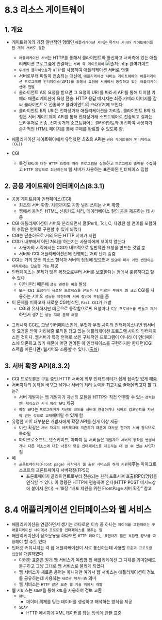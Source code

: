 # 8.3 리소스 게이트웨이

## 1. 개요

- 게이트웨이의 가장 일반적인 형태인 `애플리케이션 서버`는 `목적지 서버와 게이트웨이를 한 개의 서버로 결합`

  - `애플리케이션 서버`는 HTTP를 통해서 클라이언트와 통신하고 서버측에 있는 애플리케이션 프로그램에 연결하는 `서버 측 게이트웨이`
    ![출처: http 완벽가이드](https://s3.us-west-2.amazonaws.com/secure.notion-static.com/0850f9e6-6dac-4ee7-a928-6377eb5b195b/8%EC%9E%A5.jpg?X-Amz-Algorithm=AWS4-HMAC-SHA256&X-Amz-Content-Sha256=UNSIGNED-PAYLOAD&X-Amz-Credential=AKIAT73L2G45EIPT3X45%2F20230114%2Fus-west-2%2Fs3%2Faws4_request&X-Amz-Date=20230114T224542Z&X-Amz-Expires=86400&X-Amz-Signature=d8803b288380422c6063875ed1972fa3b5041ac0febe3feb7dbb2cba830808bd&X-Amz-SignedHeaders=host&response-content-disposition=filename%3D%228%25EC%259E%25A5.jpg%22&x-id=GetObject)
  - `두개의 클라이언트`가 `HTTP`를 사용하여 애플리케이션 서버로 연결
  - 서버로부터 파일이 전송되는 대신에, `애플리케이션 서버는 게이트웨이의 애플리케이션 프로그래밍 인터페이스(API)를 통해서 요청을 서버에서 동작하고 있는 애플리케이션에 전달`
  - 클라이언트 A의 요청을 받으면 그 요청의 URI 를 따라서 API를 통해 디지털 카메라 애플리케이션에 요청 전송. HTTP 응답 메시지는 최종 카메라 이미지를 감싸 클라이언트로 전송하고 클라이언트의 브라우저에 보인다
  - 클라이언트 B의 URI는 전자상거래 애플리케이션을 가리킴. 클라이언트 B의 요청은 서버 게이트웨이 API를 통해 전자상거래 소프트웨어로 전송되고 결과는 브라우저로 전송. 전자상거래 소프트웨어는 클라이언트와 통신하여 사용자가 순차적인 HTML 페이지를 통해 구매를 완료할 수 있도록 함.

- 애플리케이션 게이트웨이에서 유명했던 최초의 API는 `공용 게이트웨이 인터페이스(CGI)`
- CGI
  - 특정 `URL에 대한 HTTP 요청에 따라 프로그램을 실행`하고 `프로그램의 출력을 수집`하고 `HTTP 응답으로 회신하는데` 웹 서버가 사용하는 표준화된 인터페이스 집합

## 2. 공용 게이트웨이 인터페이스(8.3.1)

- 공용 게이트웨이 인터페이스(CGI)
  - 최초의 서버 확장. 지금까지도 가장 널리 쓰이는 서버 확장
  - 웹에서 동적인 HTML, 신용카드 처리, 데이터베이스 질의 등을 제공하는 데 사용
- CGI 애플리케이션이 서버와 분리되면서 펄(Perl), Tcl, C, 다양한 셸 언어를 포함하여 수많은 언어로 구현할 수 있게 되었다
- CGI는 단순하므로 거의 모든 HTTP 서버가 지원
- CGI가 내부에서 어떤 처리를 하는지는 사용자에게 보이지 않는다
  - 사용자의 시각에서는 CGI가 내부적으로 일반적인 요청을 만드는 것일 뿐
  - 서버와 CGI 애플리케이션간에 진행되는 처리 단계 감춤
- CGI는 거의 모든 리소스 형식과 서버의 접점에 있으면서 `필요에 따라 어떤 변형이든 처리해내는 단순한 기능` 제공
- 인터페이스는 문제가 많은 확장으로부터 서버를 보호한다는 점에서 훌륭하다고 할 수 있다
  - 이런 분리 때문에 `성능 관련한 비용` 발생
  - `모든 CGI 요청마다 새로운 프로세스를 만드는 데 따르는 부하가 꽤 크고` CGI를 사용하는 서버의 `성능을 제한하며 서버 장비에 부담`을 줌
- 이 문제를 피하고자 새로운 CGI형식인, `Fast CGI`가 개발
  - CGI와 유사하지만 데몬으로 동작함으로써 요청마다 `로운 프로세스를 만들고 제거`하면서 생기는 `성능 저하 문제 해결`

* 그러니까 CGI도 그냥 인터페이스인데, 무엇과 무엇 사이의 인터페이스냐면 웹서버와 요청을 받아 처리해줄 로직을 담고 있는 애플리케이션 프로그램 사이의 인터페이스인 것이다. 웹서버가 특정 언어로 쓰인 구체적인 프로그램이 아니라 이 인터페이스에 의존하고 있기 때문에 어떤 언어든 이 인터페이스를 구현하기만 한다면(CGI 스펙을 따른다면) 웹서버와 소통할 수 있다. ([출처](https://live-everyday.tistory.com/197https://live-everyday.tistory.com/197))

## 3. 서버 확장 API(8.3.2)

- CGI 프로토콜은 구동 중인 HTTP 서버에 외부 인터프리터가 쉽게 접속할 있게 해줌
- 서버자체의 동작을 바꾸고 싶거나 서버의 처리 능력을 최고치로 끌어올리고자 할 떄는?
  - 서버 개발자는 웹 개발자가 자신의 모듈을 HTTP와 직접 연결할 수 있는 `강력한 인터페이스인 서버 확장 API` 제공
  - `확장 API`는 `프로그래머가 자신의 코드를 서버에 연결하거나 서버의 컴포넌트를 자신이 만든 것으로 교체`해버릴 수 있게 함
- 유명한 서버 대부분은 개발자에게 확장 API를 한개 이상 제공
  - 이런 확장은 `서버 자체의 아키텍처에 의존하기 때문에 대부분 한가지 서버 형식`으로 특화됨
  - 마이크로소프트, 넷스케이프, 아파치 등 서버들은 `개발자가 서버의 동작을 변경하거나 다른 리소스에 대한 사용자 맞춤 인터페이스를 제공하는 데 쓸 수 있는 API`가짐
- 예
  - `프론트페이지(Front page) 제작자가 웹 출판 서비스를 하게 지원`해주는 마이크로소프트의 프론트페이지 서버확장(FPSE)
    - 프론트페이지 클라이언트로부터 전송되는 원격 프로시져 호출(RPC)명령을 인식할 수 있다. 이 명령은 HTTP에 편승하여 온다(HTTP POST 메서드상에 붙어서 온다) → 19장 “배포 지원을 위한 FrontPage 서버 확장” 참고

# 8.4 애플리케이션 인터페이스와 웹 서비스

- 애플리케이션을 연결하면서 생기는 까다로운 이슈 중 하나는 `데이터를 교환하려는 두 애플리케이션 사이에서 프로토콜 인터페이스를 맞추는 일`
- 애플리케이션이 상호운용을 하다보면 `HTTP 헤더로는 표현하기 힘든 복잡한 정보를 교환`해야 할 수도 있다
- 인터넷 커뮤니티는 각 웹 애플리케이션이 서로 통신하는데 사용할 `표준과 프로토콜 집합`을 개발하였다
  - 이러한 표준은 원래 웹 서비스가 독립형 웹 애플리케이션 그 자체를 의미함에도 불구하고 그냥 그대로 웹 서비스로 불리게 되었다
  - 웹 서비스가 새로운 용어는 아니지만 여기서 웹 서비스는 애플리케이션이 정보를 공유하는데 사용하는 `새로운 메커니즘` 의미
  - 웹 서비스는 `HTTP 같은 표준 웹 기술 위에서 개발`
- 웹 서비스는 `SOAP`을 통해 `XML`을 사용하여 정보 교환
  - `XML`
    - 데이터 객체를 담는 데이터를 생성하고 해석하는 방식을 제공
  - `SOAP`
    - HTTP 메시지에 XML 데이터를 담는 방식에 관한 표준

